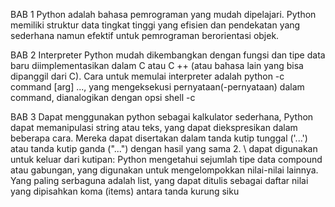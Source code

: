 BAB 1
Python adalah bahasa pemrograman yang mudah dipelajari. Python memiliki struktur data tingkat tinggi yang efisien dan pendekatan yang sederhana namun efektif untuk pemrograman berorientasi objek.

BAB 2
Interpreter Python mudah dikembangkan dengan fungsi dan tipe data baru diimplementasikan dalam C atau C ++ (atau bahasa lain yang bisa dipanggil dari C). Cara untuk memulai interpreter adalah python -c command [arg] ..., yang mengeksekusi pernyataan(-pernyataan) dalam command, dianalogikan dengan opsi shell -c

BAB 3
Dapat menggunakan python sebagai kalkulator sederhana, Python dapat memanipulasi string atau teks, yang dapat diekspresikan dalam beberapa cara. Mereka dapat disertakan dalam tanda kutip tunggal ('...') atau tanda kutip ganda ("...") dengan hasil yang sama 2. \ dapat digunakan untuk keluar dari kutipan:
Python mengetahui sejumlah tipe data compound atau gabungan, yang digunakan untuk mengelompokkan nilai-nilai lainnya. Yang paling serbaguna adalah list, yang dapat ditulis sebagai daftar nilai yang dipisahkan koma (items) antara tanda kurung siku
